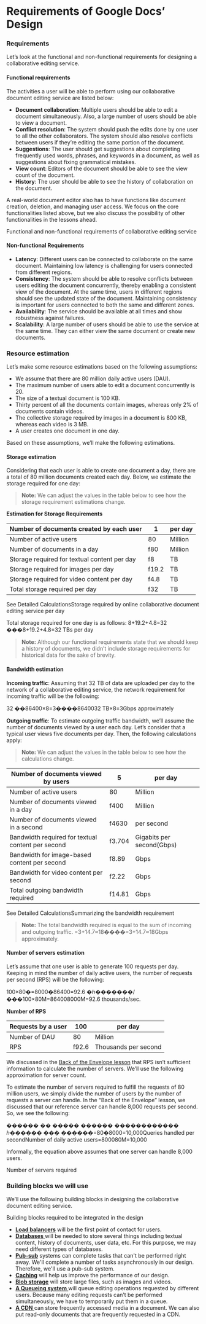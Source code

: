# Requirements of Google Docs’ Design

### Requirements <a href="#requirements-0" id="requirements-0"></a>

Let’s look at the functional and non-functional requirements for designing a collaborative editing service.

#### Functional requirements <a href="#functional-requirements-1" id="functional-requirements-1"></a>

The activities a user will be able to perform using our collaborative document editing service are listed below:

* **Document collaboration**: Multiple users should be able to edit a document simultaneously. Also, a large number of users should be able to view a document.
* **Conflict resolution**: The system should push the edits done by one user to all the other collaborators. The system should also resolve conflicts between users if they’re editing the same portion of the document.
* **Suggestions**: The user should get suggestions about completing frequently used words, phrases, and keywords in a document, as well as suggestions about fixing grammatical mistakes.
* **View count**: Editors of the document should be able to see the view count of the document.
* **History**: The user should be able to see the history of collaboration on the document.

A real-world document editor also has to have functions like document creation, deletion, and managing user access. We focus on the core functionalities listed above, but we also discuss the possibility of other functionalities in the lessons ahead.

Functional and non-functional requirements of collaborative editing service

#### Non-functional Requirements <a href="#non-functional-requirements-0" id="non-functional-requirements-0"></a>

* **Latency**: Different users can be connected to collaborate on the same document. Maintaining low latency is challenging for users connected from different regions.
* **Consistency**: The system should be able to resolve conflicts between users editing the document concurrently, thereby enabling a consistent view of the document. At the same time, users in different regions should see the updated state of the document. Maintaining consistency is important for users connected to both the same and different zones.
* **Availability**: The service should be available at all times and show robustness against failures.
* **Scalability**: A large number of users should be able to use the service at the same time. They can either view the same document or create new documents.

### Resource estimation <a href="#resource-estimation-0" id="resource-estimation-0"></a>

Let’s make some resource estimations based on the following assumptions:

* We assume that there are 80 million daily active users (DAU).
* The maximum number of users able to edit a document concurrently is 20.
* The size of a textual document is 100 KB.
* Thirty percent of all the documents contain images, whereas only 2% of documents contain videos.
* The collective storage required by images in a document is 800 KB, whereas each video is 3 MB.
* A user creates one document in one day.

Based on these assumptions, we’ll make the following estimations.

#### Storage estimation <a href="#storage-estimation-1" id="storage-estimation-1"></a>

Considering that each user is able to create one document a day, there are a total of 80 million documents created each day. Below, we estimate the storage required for one day:

> **Note:** We can adjust the values in the table below to see how the storage requirement estimations change.

**Estimation for Storage Requirements**

| Number of documents created by each user     | 1     | per day |
| -------------------------------------------- | ----- | ------- |
| Number of active users                       | 80    | Million |
| Number of documents in a day                 | f80   | Million |
| Storage required for textual content per day | f8    | TB      |
| Storage required for images per day          | f19.2 | TB      |
| Storage required for video content per day   | f4.8  | TB      |
| Total storage required per day               | f32   | TB      |

See Detailed CalculationsStorage required by online collaborative document editing service per day

Total storage required for one day is as follows: 8+19.2+4.8=32 ���8+19.2+4.8=32 TBs per day

> **Note:** Although our functional requirements state that we should keep a history of documents, we didn’t include storage requirements for historical data for the sake of brevity.

#### Bandwidth estimation <a href="#bandwidth-estimation-0" id="bandwidth-estimation-0"></a>

**Incoming traffic**: Assuming that 32 TB of data are uploaded per day to the network of a collaborative editing service, the network requirement for incoming traffic will be the following:

32 ��86400×8=3����8640032 TB​×8=3Gbps approximately

**Outgoing traffic**: To estimate outgoing traffic bandwidth, we’ll assume the number of documents viewed by a user each day. Let’s consider that a typical user views five documents per day. Then, the following calculations apply:

> **Note:** We can adjust the values in the table below to see how the calculations change.



| Number of documents viewed by users               | 5      | per day                   |
| ------------------------------------------------- | ------ | ------------------------- |
| Number of active users                            | 80     | Million                   |
| Number of documents viewed in a day               | f400   | Million                   |
| Number of documents viewed in a second            | f4630  | per second                |
| Bandwidth required for textual content per second | f3.704 | Gigabits per second(Gbps) |
| Bandwidth for image-based content per second      | f8.89  | Gbps                      |
| Bandwidth for video content per second            | f2.22  | Gbps                      |
| Total outgoing bandwidth required                 | f14.81 | Gbps                      |

See Detailed CalculationsSummarizing the bandwidth requirement

> **Note:** The total bandwidth required is equal to the sum of incoming and outgoing traffic. =3+14.7≈18����=3+14.7≈18Gbps approximately.

#### Number of servers estimation <a href="#number-of-servers-estimation-0" id="number-of-servers-estimation-0"></a>

Let’s assume that one user is able to generate 100 requests per day. Keeping in mind the number of daily active users, the number of requests per second (RPS) will be the following:

100×80�=8000�86400=92.6 �ℎ�������/���100×80M=864008000M​=92.6 thousands/sec.

**Number of RPS**

| Requests by a user | 100   | per day              |
| ------------------ | ----- | -------------------- |
| Number of DAU      | 80    | Million              |
| RPS                | f92.6 | Thousands per second |

We discussed in the [Back of the Envelope lesson](../back-of-the-envelope-calculations/put-back-of-the-envelope-numbers-in-perspective.md) that RPS isn’t sufficient information to calculate the number of servers. We’ll use the following approximation for server count.

To estimate the number of servers required to fulfill the requests of 80 million users, we simply divide the number of users by the number of requests a server can handle. In the “Back of the Envelope” lesson, we discussed that our reference server can handle 8,000 requests per second. So, we see the following:

������ �� ����� ������ ������������ ℎ������ ��� ������=80�8000=10,000Queries handled per secondNumber of daily active users​=800080M​=10,000

Informally, the equation above assumes that one server can handle 8,000 users.

Number of servers required

### Building blocks we will use <a href="#building-blocks-we-will-use-0" id="building-blocks-we-will-use-0"></a>

We’ll use the following building blocks in designing the collaborative document editing service.

Building blocks required to be integrated in the design

* [**Load balancers**](../load-balancers/introduction-to-load-balancers.md) will be the first point of contact for users.
* [**Databases** ](../databases/introduction-to-databases.md)will be needed to store several things including textual content, history of documents, user data, etc. For this purpose, we may need different types of databases.
* [**Pub-sub**](../pub-sub/system-design-the-pub-sub-abstraction.md) systems can complete tasks that can't be performed right away. We'll complete a number of tasks asynchronously in our design. Therefore, we'll use a pub-sub system.
* [**Caching**](../distributed-cache/system-design-the-distributed-cache.md) will help us improve the performance of our design.
* [**Blob storage**](../blob-store/system-design-a-blob-store.md) will store large files, such as images and videos.
* [**A Queueing system** ](../distributed-messaging-queue/system-design-the-distributed-messaging-queue.md)will queue editing operations requested by different users. Because many editing requests can’t be performed simultaneously, we have to temporarily put them in a queue.
* [**A CDN** ](../content-delivery-network-cdn/system-design-the-content-delivery-network-cdn.md)can store frequently accessed media in a document. We can also put read-only documents that are frequently requested in a CDN.
